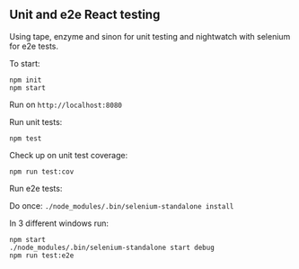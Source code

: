 ## Unit and e2e React testing
 
 Using tape, enzyme and sinon for unit testing and nightwatch with selenium for e2e tests.
 
 To start:
 ```
 npm init
 npm start
 ```
 
 Run on `http://localhost:8080`
 
 Run unit tests:
 
 ```
 npm test
 ```
 
 Check up on unit test coverage:
 ```
 npm run test:cov
 ```
 
 Run e2e tests:
 
 Do once: `./node_modules/.bin/selenium-standalone install`
 
 In 3 different windows run:
 
 ```
 npm start
 ./node_modules/.bin/selenium-standalone start debug
 npm run test:e2e
 ```